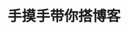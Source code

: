 <!--
 * @Author: your name
 * @Date: 2020-08-14 13:16:33
 * @LastEditTime: 2020-08-14 13:17:11
 * @LastEditors: Please set LastEditors
 * @Description: In User Settings Eshou'mo's
 * @FilePath: \JDR_Blog\docs\Front_End\ECMAscript\Blog.md
-->
# 手摸手带你搭博客